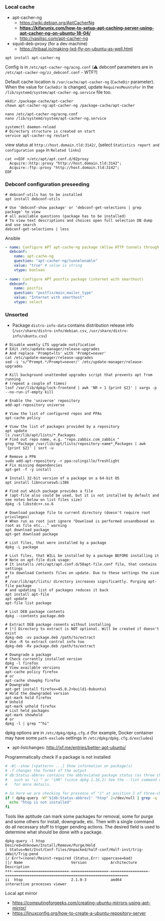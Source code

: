 ### Local cache

* apt-cacher-ng
    * https://wiki.debian.org/AptCacherNg
    * **https://kifarunix.com/how-to-setup-apt-caching-server-using-apt-cacher-ng-on-ubuntu-18-04/**
    * http://vasilisc.com/apt-cacher-ng
* squid-deb-proxy (for a dev machine)
    * https://tribaal.io/making-lxd-fly-on-ubuntu-as-well.html

```shell
apt install apt-cacher-ng
```
Config is in `/etc/apt-cacher-ng/acng.conf` (:warning: debconf parameters are in `/etc/apt-cacher-ng/zz_debconf.conf` - WTF?)

Default cache location is `/var/cache/apt-cacher-ng` (`CacheDir` parameter). When the value for
`CacheDir` is changed, update `RequiresMountsFor` in the `/lib/systemd/system/apt-cacher-ng.service`
file too.

```shell
mkdir /package-cache/apt-cacher
chown apt-cacher-ng:apt-cacher-ng /package-cache/apt-cacher

nano /etc/apt-cacher-ng/acng.conf
nano /lib/systemd/system/apt-cacher-ng.service

systemctl daemon-reload
# Directory structure is created on start
service apt-cacher-ng restart
```

view status at `http://host.domain.tld:3142/`, (select `Statistics report and configuration page` in `Related links`)

```shell
cat <<EOF >/etc/apt/apt.conf.d/02proxy
  Acquire::http::proxy "http://host.domain.tld:3142";
  Acquire::ftp::proxy "http://host.domain.tld:3142";
EOF
```

### Debconf configuration preseeding

```shell
# debconf-utils has to be installed
apt install debconf-utils

# Use 'debconf-show package' or 'debconf-get-selections | grep package' to view
# all available questions (package has to be installed)
# To view text descriptions and choices open full selection DB dump and use search
debconf-get-selections | less
```
Ansible
```yaml
- name: Configure APT apt-cache-ng package (Allow HTTP tunnels through Apt-Cacher NG)
  debconf:
    name: apt-cache-ng
    question: "apt-cacher-ng/tunnelenable"
    value: "true" # value is string
    vtype: boolean
    
- name: Configure APT postfix package (internet with smarthost)
  debconf:
    name: postfix
    question: "postfix/main_mailer_type"
    value: "Internet with smarthost"
    vtype: select
```

### Unsorted

* Package `distro-info-data` contains distribution release info (`/usr/share/distro-info/debian.csv`, `/usr/share/distro-info/ubuntu.csv`)

```shell
# Disable weekly LTS upgrade notification
# Edit /etc/update-manager/release-upgrades
# And replace 'Prompt=lts' with 'Prompt=never'
cat /etc/update-manager/release-upgrades
sed -i 's/^Prompt.*/Prompt=never/' /etc/update-manager/release-upgrades

# Kill background unattended upgrades script that prevents apt from running
# (repeat a couple of times)
lsof /var/lib/dpkg/lock-frontend | awk 'NR > 1 {print $2}' | xargs -p --no-run-if-empty kill

# Enable the 'universe' repository
add-apt-repository universe

# View the list of configured repos and PPAs
apt-cache policy

# View the list of packages provided by a repository
apt update
ls /var/lib/apt/lists/*_Packages
# Find out repo name, e.g. "repo.zabbix.com_zabbix_"
grep ^Package /var/lib/apt/lists/repository-name*_Packages | awk '{print $2}' | sort -u

# Remove a PPA
sudo add-apt-repository -r ppa:colingille/freshlight
# Fix missing dependencies
apt-get -f -y install

# Install 32-bit version of a package on a 64-bit OS
apt install libncursesw5:i386

# Find out which package provides a file
# (apt-file also could be used, but it is not installed by default and see notes below on list files size)
dpkg -S libstdc++.so.6

# Download package file to current directory (doesn't require root privileges)
# When run as root just ignore "Download is performed unsandboxed as root as file etc..." warning
apt download package
apt-get download package

# List files, that were installed by a package
dpkg -L package

# List files, that WILL be installed by a package BEFORE installing it
# Note on apt-file disk usage:
# It installs /etc/apt/apt.conf.d/50apt-file.conf file, that contains settings
# to download Contents files on update. Due to these settings the size of
# /var/lib/apt/lists/ directory increases significantly. Purging apt-file package
# and updating list of packages reduces it back
apt install apt-file
apt update
apt-file list package

# List DEB package contents
dpkg --contents package.deb

# Extract DEB package conents without installing
# [!] Directory to extract is NOT optional. Will be created if doesn't exist
dpkg-deb -xv package.deb /path/to/extract
# Use -R to extract control info too
dpkg-deb -Rv package.deb /path/to/extract

# Downgrade a package
# Check currently installed version
dpkg -l firefox
# View available versions
apt-cache policy firefox
# or
apt-cache showpkg firefox
# Downgrade
apt-get install firefox=45.0.2+build1-0ubuntu1
# Hold the downgraded version
apt-mark hold firefox
# Unhold
apt-mark unhold firefox
# List held packages
apt-mark showhold
# or
dpkg -l | grep "^hi"
```

dpkg options are in `/etc/dpkg/dpkg.cfg.d` (for example, Docker container may have some
`path-exclude` settings in `/etc/dpkg/dpkg.cfg.d/excludes`)

* apt-listchanges: http://jxf.me/entries/better-apt-ubuntu/

Programmatically check if a package is not installed
```bash
# -W|--show [<pattern> ...] Show information on package(s)
# -f changes the format of the output
# db:Status-abbrev contains the abbreviated package status (as three characters),
#   such as "ii " or "iHR" (since dpkg 1.16.2) See the --list command example below
#   for more details.

# So here we are checking for presence of "i" at position 2 of three-char output
if ! dpkg-query -Wf'${db:Status-abbrev}' "htop" 2>/dev/null | grep -q '^.i'; then
  echo "htop is not installed"
fi
```
Tools like aptitude can mark some packages for removal, some for purge and some others for install,
downgrade, etc. Then with a single command do all necessary stuff to trigger pending actions. The
desired field is used to determine what should be done with a package.
```
dpkg-query -l htop
Desired=Unknown/Install/Remove/Purge/Hold
| Status=Not/Inst/Conf-files/Unpacked/halF-conf/Half-inst/trig-aWait/Trig-pend
|/ Err?=(none)/Reinst-required (Status,Err: uppercase=bad)
||/ Name                      Version           Architecture      Description
+++-=========================-=================-=================-========================================================
ii  htop                      2.1.0-3           amd64             interactive processes viewer
```

Local apt mirror
* https://computingforgeeks.com/creating-ubuntu-mirrors-using-apt-mirror/
* https://linuxconfig.org/how-to-create-a-ubuntu-repository-server
